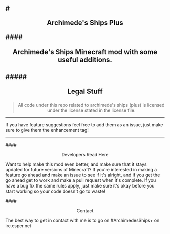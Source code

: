 #<p style='text-align: center;'>Archimede's Ships Plus</p>
####<p style='text-align: center;'>Archimede's Ships Minecraft mod with some useful additions.</p>
---


#####<p style='text-align: center;'>Legal Stuff</p>
---
><p style='text-align: center;'>All code under this repo related to archimede's ships (plus) is licensed under the license stated in the license file.</p>

---

If you have feature suggestions feel free to add them as an issue, just make sure to give them the enhancement tag!

---

####<p style='text-align: center;'>Developers Read Here</p>

Want to help make this mod even better, and make sure that it stays updated for future versions of Minecraft? If you're interested in making a feature go ahead and make an issue to see if it's alright, and if you get the go ahead get to work and make a pull request when it's complete. If you have a bug fix the same rules apply, just make sure it's okay before you start working so your code doesn't go to waste!

####<p style='text-align: center;'>Contact</p>

The best way to get in contact with me is to go on #ArchimedesShips+ on irc.esper.net
